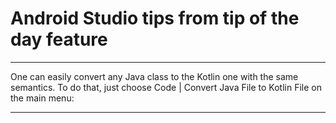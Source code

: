 # Android Studio tips from tip of the day feature

************************

One can easily convert any Java class to the Kotlin one with the same semantics.
To do that, just choose Code | Convert Java File to Kotlin File on the main menu:

************************
